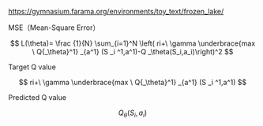 https://gymnasium.farama.org/environments/toy_text/frozen_lake/  


MSE（Mean-Square Error）  

$$ L(\theta)= \frac {1}{N} \sum_{i=1}^N \left( ri+\ \gamma \underbrace{max \ Q{_\theta}^1} _{a^1}  (S _i ^1,a^1)-Q _\theta(S_i,a_i)\right)^2  $$  

Target Q value  

$$ ri+\ \gamma \underbrace{max \ Q{_\theta}^1} _{a^1}  (S _i ^1,a^1) $$  

Predicted Q value  

$$ Q _\theta(S_i,a_i)  $$  

